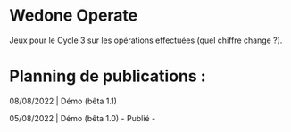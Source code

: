 # Wedone Operate
Jeux pour le Cycle 3 sur les opérations effectuées (quel chiffre change ?).





# Planning de publications :
08/08/2022 | Démo (bêta 1.1)

05/08/2022 | Démo (bêta 1.0) - Publié -
